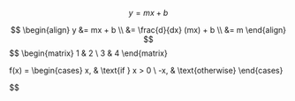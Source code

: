
$$
\begin{equation}
    y = mx + b
\end{equation}
$$

$$
\begin{align}
    y &= mx + b \\
    &= \frac{d}{dx} (mx) + b \\
    &= m
\end{align}
$$
$$
\begin{matrix}
    1 & 2 \\
    3 & 4
\end{matrix}

$$
$$
f(x) = 
\begin{cases}
    x, & \text{if } x > 0 \\
    -x, & \text{otherwise}
\end{cases}

$$
